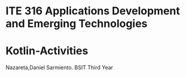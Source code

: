 # ITE 316 Applications Development and Emerging Technologies
# Kotlin-Activities
Nazareta,Daniel Sarmiento.
BSIT Third Year
